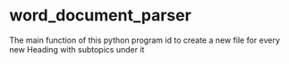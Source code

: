 # word_document_parser

The main function of this python program id to create a new file for every new Heading with subtopics under it
